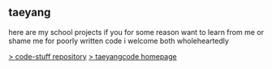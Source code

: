 taeyang
---
here are my school projects
if you for some reason want to learn from me or shame me for poorly written code i welcome both wholeheartedly

[> code-stuff repository](https://github.com/taeyangcode/code-stuff)
[> taeyangcode homepage](https://github.com/taeyangcode)
